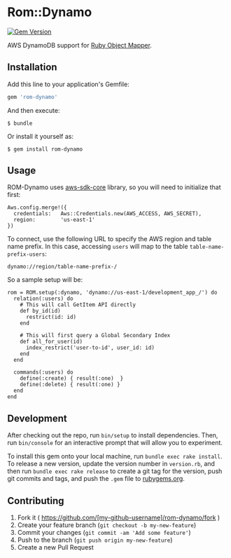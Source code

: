 [gem]: https://rubygems.org/gems/rom-dynamo
[aws]: https://github.com/aws/aws-sdk-core-ruby

# Rom::Dynamo

[![Gem Version](https://badge.fury.io/rb/rom-dynamo.svg)][gem]

AWS DynamoDB support for [Ruby Object Mapper](https://github.com/rom-rb/rom).

## Installation

Add this line to your application's Gemfile:

```ruby
gem 'rom-dynamo'
```

And then execute:

    $ bundle

Or install it yourself as:

    $ gem install rom-dynamo

## Usage

ROM-Dynamo uses [aws-sdk-core][aws] library, so you will need to initialize that first:

    Aws.config.merge!({
      credentials:   Aws::Credentials.new(AWS_ACCESS, AWS_SECRET),
      region:        'us-east-1'
    })

To connect, use the following URL to specify the AWS region and table name prefix.  In this case, accessing `users` will map to the table `table-name-prefix-users`:

    dynamo://region/table-name-prefix-/

So a sample setup will be:

    rom = ROM.setup(:dynamo, 'dynamo://us-east-1/development_app_/') do
      relation(:users) do        
        # This will call GetItem API directly
        def by_id(id)
          restrict(id: id)
        end

        # This will first query a Global Secondary Index
        def all_for_user(id)
          index_restrict('user-to-id', user_id: id)
        end
      end

      commands(:users) do
        define(:create) { result(:one)  }
        define(:delete) { result(:one) }
      end
    end

## Development

After checking out the repo, run `bin/setup` to install dependencies. Then, run `bin/console` for an interactive prompt that will allow you to experiment.

To install this gem onto your local machine, run `bundle exec rake install`. To release a new version, update the version number in `version.rb`, and then run `bundle exec rake release` to create a git tag for the version, push git commits and tags, and push the `.gem` file to [rubygems.org](https://rubygems.org).

## Contributing

1. Fork it ( https://github.com/[my-github-username]/rom-dynamo/fork )
2. Create your feature branch (`git checkout -b my-new-feature`)
3. Commit your changes (`git commit -am 'Add some feature'`)
4. Push to the branch (`git push origin my-new-feature`)
5. Create a new Pull Request
